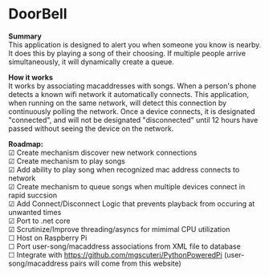# DoorBell  

**Summary**  
This application is designed to alert you when someone you know is nearby.  It does this by playing a song of their choosing. If multiple people arrive simultaneously, it will dynamically create a queue.  


**How it works**  
It works by associating macaddresses with songs.  When a person's phone detects a known wifi network it automatically connects. This application, when running on the same network, will detect this connection by continuously polling the network.  Once a device connects, it is designated "connected", and will not be designated "disconnected" until 12 hours have passed without seeing the device on the network.  

**Roadmap:**    
☑ Create mechanism discover new network connections  
☑ Create mechanism to play songs  
☑ Add ability to play song when recognized mac address connects to network  
☑ Create mechanism to queue songs when multiple devices connect in rapid succsion  
☑ Add Connect/Disconnect Logic that prevents playback from occuring at unwanted times  
☑ Port to .net core  
☑ Scrutinize/Improve threading/asyncs for mimimal CPU utilization  
☐ Host on Raspberry Pi  
☐ Port user-song/macaddress associations from XML file to database  
☐ Integrate with https://github.com/mgscuteri/PythonPoweredPi (user-song/macaddress pairs will come from this website)  

